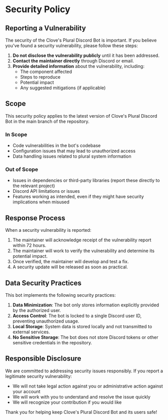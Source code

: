 # Security Policy

## Reporting a Vulnerability

The security of the Clove's Plural Discord Bot is important. If you believe you've found a security vulnerability, please follow these steps:

1. **Do not disclose the vulnerability publicly** until it has been addressed.
2. **Contact the maintainer directly** through Discord or email.
3. **Provide detailed information** about the vulnerability, including:
   - The component affected
   - Steps to reproduce
   - Potential impact
   - Any suggested mitigations (if applicable)

## Scope

This security policy applies to the latest version of Clove's Plural Discord Bot in the main branch of the repository.

### In Scope

- Code vulnerabilities in the bot's codebase
- Configuration issues that may lead to unauthorized access
- Data handling issues related to plural system information

### Out of Scope

- Issues in dependencies or third-party libraries (report these directly to the relevant project)
- Discord API limitations or issues
- Features working as intended, even if they might have security implications when misused

## Response Process

When a security vulnerability is reported:

1. The maintainer will acknowledge receipt of the vulnerability report within 72 hours.
2. The maintainer will work to verify the vulnerability and determine its potential impact.
3. Once verified, the maintainer will develop and test a fix.
4. A security update will be released as soon as practical.

## Data Security Practices

This bot implements the following security practices:

1. **Data Minimization**: The bot only stores information explicitly provided by the authorized user.
2. **Access Control**: The bot is locked to a single Discord user ID, preventing unauthorized usage.
3. **Local Storage**: System data is stored locally and not transmitted to external services.
4. **No Sensitive Storage**: The bot does not store Discord tokens or other sensitive credentials in the repository.

## Responsible Disclosure

We are committed to addressing security issues responsibly. If you report a legitimate security vulnerability:

- We will not take legal action against you or administrative action against your account
- We will work with you to understand and resolve the issue quickly
- We will recognize your contribution if you would like

Thank you for helping keep Clove's Plural Discord Bot and its users safe!